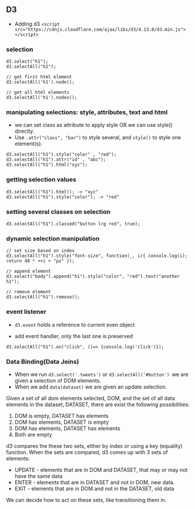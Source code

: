 ## D3

* Adding d3 `<script src="https://cdnjs.cloudflare.com/ajax/libs/d3/4.13.0/d3.min.js"></script>`

### selection
```
d3.select("h1");
d3.selectAll("h2");

// get first html element
d3.selectAll('h1').node();

// get all html elements
d3.selectAll('h1').nodes();

```

### manipulating selections: style, attributes, text and html

* we can set class as attribute to apply style OR we can use style() directly.
* Use `.attr("class", "bar")` to style several, and  `style()` to style one element(s).

```
d3.selectAll("h1").style("color" , "red");
d3.selectAll("h1").attr("id" , "abc");
d3.selectAll("h1").html("xyz");
```

### getting selection values

```
d3.selectAll("h1").html(); -> "xyz"
d3.selectAll("h1").style("color"); -> "red"
```

### setting several classes on selection

```
d3.selectAll("h1").classed("button lrg red", true);
```

### dynamic selection manipulation

```
// set size based on index
d3.selectAll("h1").style("font-size", function(_, i){ console.log(i); return 40 * ++i + "px" });

// append element
d3.select("body").append("h1").style("color", "red").text("another h1");

// remove element
d3.selectAll("h1").remove();
```

### event listener

* `d3.event` holds a reference to current even object

* add event handler, only the last one is preserved
```
d3.selectAll("h1").on("click", ()=> {console.log('click')});
```

### Data Binding(Data Joins)

* When we run `d3.select('.tweets')` or `d3.selectAll('#button') `we are given a selection of DOM elements.
* When we add `data(dataset)` we are given an update selection.

Given a set of all dom elements selected, DOM, and the set of all data elements in the dataset, DATASET, there are exist the following possibilities:

1. DOM is empty, DATASET has elements
2. DOM has elements, DATASET is empty
3. DOM has elements, DATASET has elements
4. Both are empty

d3 compares the these two sets, either by index or using a key (equality) function.
When the sets are compared, d3 comes up with 3 sets of elements:

* UPDATE - elements that are in DOM and DATASET, that may or may not have the same data
* ENTER - elements that are in DATASET and not in DOM, new data.
* EXIT - elements that are in DOM and not in the DATASET, old data

We can decide how to act on these sets, like transitioning them in.

